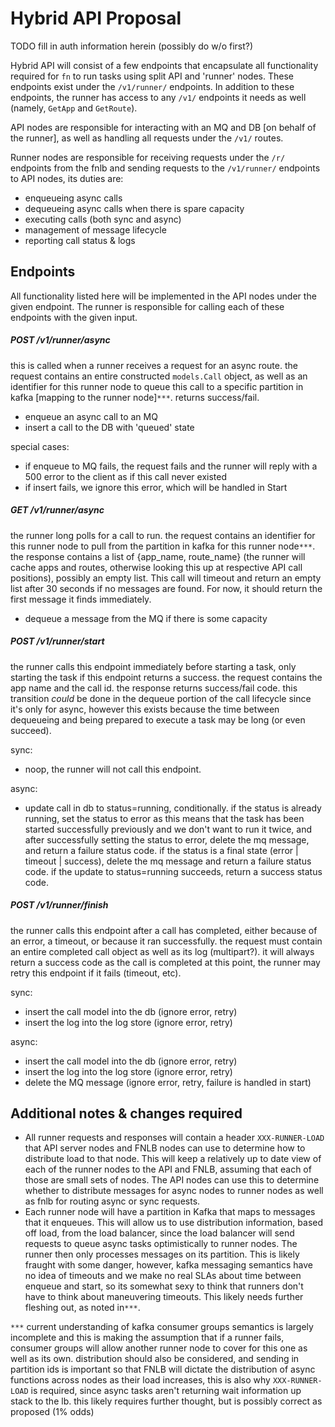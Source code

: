 # Hybrid API Proposal

TODO fill in auth information herein (possibly do w/o first?)

Hybrid API will consist of a few endpoints that encapsulate all functionality
required for `fn` to run tasks using split API and 'runner' nodes. These
endpoints exist under the `/v1/runner/` endpoints. In addition to these
endpoints, the runner has access to any `/v1/` endpoints it needs as well
(namely, `GetApp` and `GetRoute`).

API nodes are responsible for interacting with an MQ and DB [on behalf of the
runner], as well as handling all requests under the `/v1/` routes.

Runner nodes are responsible for receiving requests under the `/r/` endpoints
from the fnlb and sending requests to the `/v1/runner/` endpoints to API nodes,
its duties are:

* enqueueing async calls
* dequeueing async calls when there is spare capacity
* executing calls (both sync and async)
* management of message lifecycle
* reporting call status & logs

## Endpoints

All functionality listed here will be implemented in the API nodes under the
given endpoint. The runner is responsible for calling each of these endpoints
with the given input.

##### POST /v1/runner/async

this is called when a runner receives a request for an async route.  the
request contains an entire constructed `models.Call` object, as well as an
identifier for this runner node to queue this call to a specific partition in
kafka [mapping to the runner node]`***`. returns success/fail.

* enqueue an async call to an MQ
* insert a call to the DB with 'queued' state

special cases:

* if enqueue to MQ fails, the request fails and the runner will
reply with a 500 error to the client as if this call never existed
* if insert fails, we ignore this error, which will be handled in Start

##### GET /v1/runner/async

the runner long polls for a call to run. the request contains an identifier for
this runner node to pull from the partition in kafka for this runner node`***`.
the response contains a list of {app_name, route_name} (the runner will cache apps
and routes, otherwise looking this up at respective API call positions),
possibly an empty list. This call will timeout and return an empty list after
30 seconds if no messages are found. For now, it should return the first
message it finds immediately.

* dequeue a message from the MQ if there is some capacity

##### POST /v1/runner/start

the runner calls this endpoint immediately before starting a task, only
starting the task if this endpoint returns a success. the request contains the
app name and the call id. the response returns success/fail code. this
transition _could_ be done in the dequeue portion of the call lifecycle since
it's only for async, however this exists because the time between dequeueing
and being prepared to execute a task may be long (or even succeed).

sync:

* noop, the runner will not call this endpoint.

async:

* update call in db to status=running, conditionally. if the status is already
  running, set the status to error as this means that the task has been
  started successfully previously and we don't want to run it twice, and after
  successfully setting the status to error, delete the mq message, and return
  a failure status code. if the status is a final state (error | timeout |
  success), delete the mq message and return a failure status code. if the
  update to status=running succeeds, return a success status code.

##### POST /v1/runner/finish

the runner calls this endpoint after a call has completed, either because of
an error, a timeout, or because it ran successfully. the request must contain
an entire completed call object as well as its log (multipart?). it will
always return a success code as the call is completed at this point, the
runner may retry this endpoint if it fails (timeout, etc).

sync:

* insert the call model into the db (ignore error, retry)
* insert the log into the log store (ignore error, retry)

async:

* insert the call model into the db (ignore error, retry)
* insert the log into the log store (ignore error, retry)
* delete the MQ message (ignore error, retry, failure is handled in start)

## Additional notes & changes required

* All runner requests and responses will contain a header `XXX-RUNNER-LOAD`
  that API server nodes and FNLB nodes can use to determine how to distribute
  load to that node. This will keep a relatively up to date view of each of
  the runner nodes to the API and FNLB, assuming that each of those are small
  sets of nodes. The API nodes can use this to determine whether to distribute
  messages for async nodes to runner nodes as well as fnlb for routing async
  or sync requests.
* Each runner node will have a partition in Kafka that maps to messages that
  it enqueues. This will allow us to use distribution information, based off
  load, from the load balancer, since the load balancer will send requests to
  queue async tasks optimistically to runner nodes. The runner then only
  processes messages on its partition. This is likely fraught with some
  danger, however, kafka messaging semantics have no idea of timeouts and we
  make no real SLAs about time between enqueue and start, so its somewhat sexy
  to think that runners don't have to think about maneuvering timeouts. This
  likely needs further fleshing out, as noted in`***`.

`***` current understanding of kafka consumer groups semantics is largely
incomplete and this is making the assumption that if a runner fails, consumer
groups will allow another runner node to cover for this one as well as its
own. distribution should also be considered, and sending in partition ids is
important so that FNLB will dictate the distribution of async functions across
nodes as their load increases, this is also why `XXX-RUNNER-LOAD` is required,
since async tasks aren't returning wait information up stack to the lb. this
likely requires further thought, but is possibly correct as proposed (1% odds)
